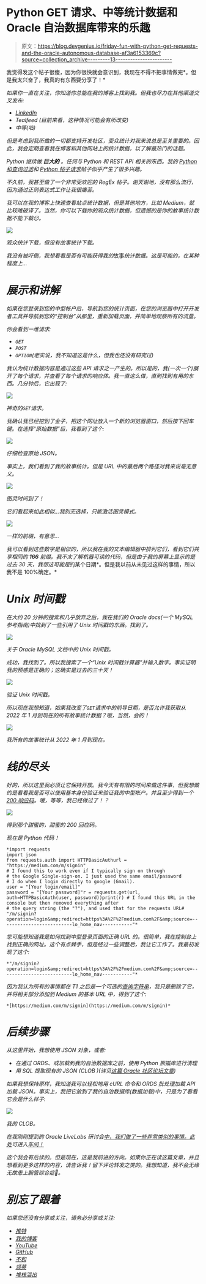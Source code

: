 # Python GET 请求、中等统计数据和 Oracle 自治数据库带来的乐趣

> 原文：<https://blog.devgenius.io/friday-fun-with-python-get-requests-and-the-oracle-autonomous-database-af3a6153369c?source=collection_archive---------13----------------------->

我觉得发这个帖子很傻，因为你很快就会意识到，我现在不得不把事情做完*。但是我太兴奋了，我真的有东西要分享了！*

*如果你一直在关注，你知道你总能在我的博客上找到我。但我也尽力在其他渠道交叉发布:*

*   *[LinkedIn](https://www.linkedin.com/in/chrishoina/)*
*   *Tealfeed (目前来看，这种情况可能会有所改变)*
*   *中等(咄)*

*但是考虑到我所做的一切都支持开发社区，受众统计对我来说总是至关重要的。因此，我会定期查看我在博客和其他网站上的统计数据，以了解最热门的话题。*

*Python 继续做 ***巨大的*** 。任何与 Python 和 REST API 相关的东西。我的 [Python 和查询过滤](https://followthecoffee.com/sort-oracle-json-python-or-queries/)和 [Python 帖子请求](https://followthecoffee.com/python-post-requests-three-ways-with-oracle-rest-data-services-ords/)帖子似乎产生了很多兴趣。*

*不久前，我甚至做了一个非常受欢迎的 RegEx 帖子。谢天谢地，*没有那么流行，因为通过正则表达式工作让我很痛苦。**

*我可以在我的博客上快速查看站点统计数据，但是其他地方，比如 Medium，就比较难破译了。当然，你可以下载你的观众统计数据，但遗憾的是你的故事统计数据不能下载😐。*

*![](img/7118d023243c1cdcdd5ec5aec31cb38c.png)*

*观众统计下载，但没有故事统计下载。*

*我没有被吓倒，我想看看是否有可能获得我的*故事*统计数据。这是可能的，在某种程度上…*

# *展示和讲解*

*如果在您登录到您的中型帐户后，导航到您的统计页面，在您的浏览器中打开开发者工具并导航到您的“控制台”从那里，重新加载页面，并简单地观察所有的流量。*

*你会看到一堆请求:*

*   *`GET`*
*   *`POST`*
*   *`OPTION`(老实说，我不知道这是什么，但我也还没有研究过)*

*我认为统计数据内容是通过这些 API 请求之一产生的。所以是的，我(一次一个)展开了每个请求，并查看了每个请求的响应体。我一直这么做，直到找到有用的东西。几分钟后，它出现了:*

*![](img/59a440953c1af902ff0cd5b1de28d4d3.png)*

*神奇的`GET`请求。*

*我确认我已经挖到了金子，把这个网址放入一个新的浏览器窗口，然后按下回车键。在选择“原始数据”后，我看到了这个:*

*![](img/65493aa1318ba7ad52149c9191d12ccc.png)*

*仔细检查原始 JSON。*

*事实上，我们看到了我的故事统计。但是 URL 中的最后两个路径对我来说毫无意义。*

*![](img/f14754d5c8e02654501a27eaacbd9b39.png)*

*图灵时间到了！*

*它们看起来如此相似…我别无选择，只能激活图灵模式。*

*![](img/40dfe54fb83d6bee67b1dae84f050b4b.png)*

*一样的前缀，有意思…*

*我可以看到这些数字是相似的，所以我在我的文本编辑器中排列它们，看到它们共享相同的 **166** 前缀。我不太了解机器可读的代码，但是由于我的屏幕上显示的是过去 30 天，我想这可能是*的某个日期*。但是我以前从未见过这样的事情，所以我不是 100%确定。*

# *Unix 时间戳*

*在大约 20 分钟的搜索和几乎放弃之后，我在我们的 Oracle docs(一个 MySQL 参考指南)中找到了一些引用了 Unix 时间戳的东西。找到了。*

*![](img/282f55133e1685e2acd6e4a0d9011cc8.png)*

*关于 Oracle MySQL 文档中的 Unix 时间戳。*

*成功，我找到了。所以我搜索了一个“Unix 时间戳计算器”并输入数字。事实证明我的预感是正确的；这确实是过去的三十天！*

*![](img/2ba012cf2370de5e32fc6170981b7a70.png)*

*验证 Unix 时间戳。*

*所以现在我想知道，如果我改变了`GET`请求中的前导日期，是否允许我获取从 2022 年 1 月到现在的所有故事统计数据？哦，当然，会的！*

*![](img/2b89828cf6d754367818fc9b48097f54.png)*

*我所有的故事统计从 2022 年 1 月到现在。*

# *线的尽头*

*好的，所以这里我必须让它保持开放。我今天有有限的时间来做这件事，但我想做的是看看我是否可以使用基本身份验证来验证我的中型帐户。并且至少得到一个 [200 响应码](https://docs.oracle.com/en/database/oracle/oracle-rest-data-services/22.2/orrst/Status-Codes.html)。哦，等等，我已经做过了！？*

*![](img/110d9afd5c33b5f222ed5668f3f9af88.png)*

*得到那个甜蜜的，甜蜜的 200 回应码。*

*现在是 Python 代码！*

```
*import requests
import json 
from requests.auth import HTTPBasicAuthurl = "https://medium.com/m/signin"
# I found this to work even if I typically sign on through 
# the Google Single-sign-on. I just used the same email/password 
# I do when I login directly to google (Gmail). 
user = "[Your login/email]"
password = "[Your password]"r = requests.get(url, auth=HTTPBasicAuth(user, password))print(r) # I found this URL in the console but then removed everything after
# the query string (the "?"), and used that for the requests URL# "/m/signin?operation=login&amp;redirect=https%3A%2F%2Fmedium.com%2F&amp;source=--------------------------lo_home_nav-----------"*
```

*您可能想知道我是如何找到中型登录页面的正确 URL 的。很简单，我在控制台上找到正确的网址。这个有点棘手，但是经过一些调整后，我让它工作了。我最初发现了这个:*

```
*"/m/signin?operation=login&amp;redirect=https%3A%2F%2Fmedium.com%2F&amp;source=--------------------------lo_home_nav-----------"*
```

*因为我认为所有的事情都在 T1 之后是一个可选的[查询字符串](https://docs.oracle.com/en/database/oracle/oracle-rest-data-services/22.2/orddg/developing-REST-applications.html#GUID-4A7F4425-61DF-4290-AED0-05DC2EF77158)，我只是删除了它，并将相关部分添加到 Medium 的基本 URL 中，得到了这个:*

```
*[https://medium.com/m/signin](https://medium.com/m/signin)*
```

# *后续步骤*

*从这里开始，我想使用 JSON 对象，或者:*

*   *在通过 ORDS、*或*加载到我的自治数据库之前，使用 Python 熊猫库进行清理*
*   *用 SQL 提取现有的 JSON (CLOB )(详见[这篇 Oracle 社区论坛文章](https://community.oracle.com/tech/developers/discussion/4490358/extract-json-from-clob))*

*如果我想保持原样，我知道我可以轻松地用 cURL 命令和 ORDS 批处理加载 API 加载 JSON。事实上，我把它放到了我的自治数据库(数据加载)中，只是为了看看它会是什么样子:*

*![](img/d34512794bc9440f66c5d7737767b826.png)*

*我的 CLOB。*

*在我刚刚提到的 Oracle LiveLabs 研讨会[中，我们做了一些非常类似的事情。此处](https://followthecoffee.com/oracle-rest-apis-a-livelabs-review/)可进入[车间！](https://apexapps.oracle.com/pls/apex/f?p=133:180:17991266814702::::wid:815)*

*这个我会有后续的。但是现在，这是我前进的方向。如果你正在读这篇文章，并且想看到更多这样的内容，请告诉我！留下评论转发之类的。我想知道，我不会无缘无故患上腕管综合症🤣。*

# *别忘了跟着*

*如果您还没有分享或关注，请务必分享或关注:*

*   *[推特](https://twitter.com/chrishoina)*
*   *[我的博客](https://followthecoffee.com)*
*   *[YouTube](https://www.youtube.com/user/chrishoina/)*
*   *[GitHub](https://github.com/chrishoina)*
*   *[不和](https://discord.gg/seYeAPgq9E)*
*   *[领英](https://www.linkedin.com/in/chrishoina/)*
*   *[堆栈溢出](https://stackoverflow.com/users/9552864/chris-hoina)*